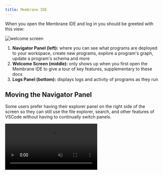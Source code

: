 ```yaml
---
title: Membrane IDE
---
```


When you open the Membrane IDE and log in you should be greeted with this view:

![welcome screen](/cloud-assets/welcome-screen.png)

1. **Navigator Panel (left):** where you can see what programs are deployed to your workspace, create new programs, explore a program's graph, update a program's schema and more
2. **Welcome Screen (middle):** only shows up when you first open the Membrane IDE to give a tour of key features, supplementary to these docs
3. **Logs Panel (bottom):** displays logs and activity of programs as they run

## Moving the Navigator Panel

Some users prefer having their explorer panel on the right side of the screen so they can still use the file explorer, search, and other features of VSCode without having to continually switch panels.

<video  src="/cloud-assets/move-explorer-right.mp4" muted autoplay loop></video>
